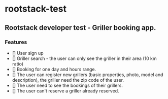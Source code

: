 # rootstack-test
## Rootstack developer test - Griller booking app.

### Features

- [] User sign up
- [] Griller search - the user can only see the griller in their area (10 km ratio)
- [] Booking for one day and hours range.
- [] The user can register new grillers (basic properties, photo, model and description), the griller need the zip code of the user.
- [] The user need to see the bookings of their grillers.
- [] The user can't reserve a griller already reserved. 
